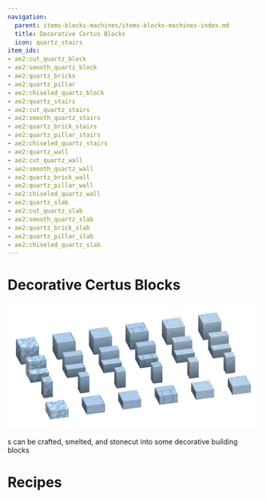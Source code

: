 ```yaml
---
navigation:
  parent: items-blocks-machines/items-blocks-machines-index.md
  title: Decorative Certus Blocks
  icon: quartz_stairs
item_ids:
- ae2:cut_quartz_block
- ae2:smooth_quartz_block
- ae2:quartz_bricks
- ae2:quartz_pillar
- ae2:chiseled_quartz_block
- ae2:quartz_stairs
- ae2:cut_quartz_stairs
- ae2:smooth_quartz_stairs
- ae2:quartz_brick_stairs
- ae2:quartz_pillar_stairs
- ae2:chiseled_quartz_stairs
- ae2:quartz_wall
- ae2:cut_quartz_wall
- ae2:smooth_quartz_wall
- ae2:quartz_brick_wall
- ae2:quartz_pillar_wall
- ae2:chiseled_quartz_wall
- ae2:quartz_slab
- ae2:cut_quartz_slab
- ae2:smooth_quartz_slab
- ae2:quartz_brick_slab
- ae2:quartz_pillar_slab
- ae2:chiseled_quartz_slab
---
```

# Decorative Certus Blocks

![Decorative certus blocks](../assets/assemblies/decorative_certus.png)

<ItemLink id="quartz_block" />s can be crafted, smelted, and stonecut into some decorative building blocks

# Recipes
<Column>
  <Row gap="0">
  <RecipeFor id="cut_quartz_block" /><RecipeFor id="smooth_quartz_block" /><RecipeFor id="quartz_bricks" />
  <RecipeFor id="quartz_pillar" /><RecipeFor id="chiseled_quartz_block" />
  </Row>
  
  <Row><RecipeFor id="quartz_stairs" /><RecipeFor id="cut_quartz_stairs" /><RecipeFor id="smooth_quartz_stairs" /></Row>
  
  <Row><RecipeFor id="quartz_brick_stairs" /><RecipeFor id="quartz_pillar_stairs" /><RecipeFor id="chiseled_quartz_stairs" /></Row>
  
  <Row><RecipeFor id="quartz_wall" /><RecipeFor id="cut_quartz_wall" /><RecipeFor id="smooth_quartz_wall" /></Row>
  
  <Row><RecipeFor id="quartz_brick_wall" /><RecipeFor id="quartz_pillar_wall" /><RecipeFor id="chiseled_quartz_wall" /></Row>
  
  <Row><RecipeFor id="quartz_slab" /><RecipeFor id="cut_quartz_slab" /><RecipeFor id="smooth_quartz_slab" /></Row>
  
  <Row><RecipeFor id="quartz_brick_slab" /><RecipeFor id="quartz_pillar_slab" /><RecipeFor id="chiseled_quartz_slab" /></Row>
</Column>